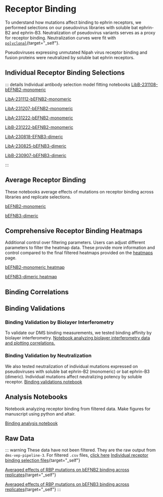 # Receptor Binding

To understand how mutations affect binding to ephrin receptors, we performed selections on our pseudovirus libraries with soluble bat ephrin-B2 and ephrin-B3. Neutralization of pseudovirus variants serves as a proxy for receptor binding. Neutralization curves were fit with [`polyclonal`](https://github.com/jbloomlab/polyclonal){target="_self"}.

Pseudoviruses expressing unmutated Nipah virus receptor binding and fusion proteins were neutralized by soluble bat ephrin receptors.

<Figure caption="Ephrin neutralization of pseudoviruses expressing unmutated Nipah receptor binding and fusion proteins.">
    <Altair :showShadow="false" :spec-url="'htmls/ephrin_neut_curve.html'"></Altair>
</Figure>


## Individual Receptor Binding Selections
::: details Individual antibody selection model fitting notebooks
<a href="notebooks/fit_escape_receptor_affinity_LibB-231108-bEFNB2-monomeric.html" target="_self">LibB-231108-bEFNB2-monomeric</a>

<a href="notebooks/fit_escape_receptor_affinity_LibA-231112-bEFNB2-monomeric.html" target="_self">LibA-231112-bEFNB2-monomeric</a>

<a href="notebooks/fit_escape_receptor_affinity_LibA-231207-bEFNB2-monomeric.html" target="_self">LibA-231207-bEFNB2-monomeric</a>

<a href="notebooks/fit_escape_receptor_affinity_LibA-231222-bEFNB2-monomeric.html" target="_self">LibA-231222-bEFNB2-monomeric</a>

<a href="notebooks/fit_escape_receptor_affinity_LibB-231222-bEFNB2-monomeric.html" target="_self">LibB-231222-bEFNB2-monomeric</a>

<a href="notebooks/fit_escape_receptor_affinity_LibA-230818-EFNB3-dimeric.html" target="_self">LibA-230818-EFNB3-dimeric</a>

<a href="notebooks/fit_escape_receptor_affinity_LibA-230825-bEFNB3-dimeric.html" target="_self">LibA-230825-bEFNB3-dimeric</a>

<a href="notebooks/fit_escape_receptor_affinity_LibB-230907-bEFNB3-dimeric.html" target="_self">LibB-230907-bEFNB3-dimeric</a>

:::

## Average Receptor Binding
These notebooks average effects of mutations on receptor binding across libraries and replicate selections.

<a href="notebooks/avg_escape_receptor_affinity_bEFNB2_monomeric.html" target="_self">bEFNB2-monomeric</a>

<a href="notebooks/avg_escape_receptor_affinity_bEFNB3_dimeric.html" target="_self">bEFNB3-dimeric</a>

## Comprehensive Receptor Binding Heatmaps
Additional control over filtering parameters. Users can adjust different parameters to filter the heatmap data. These provide more information and control compared to the final filtered heatmaps provided on the [heatmaps](/heatmaps) page.

<a href="htmls/bEFNB2_monomeric_mut_effect.html" target="_self">bEFNB2-monomeric heatmap</a>

<a href="htmls/bEFNB3_dimeric_mut_effect.html" target="_self">bEFNB3-dimeric heatmap</a>






## Binding Correlations

<Figure caption="Effects of mutations on binding to bat ephrin-B2 and bat ephrin-B3, with mutations of interest highlighted">
    <Altair :showShadow="false" :spec-url="'htmls/E2_E3_correlation.html'"></Altair>
</Figure>



## Binding Validations
### Binding Validation by Biolayer Interferometry
To validate our DMS binding measurements, we tested binding affinity by biolayer interferometry. 
<a href="notebooks/plot_BLI_data.html" target="_self">Notebook analyzing biolayer interferometry data and plotting correlations.</a>

<Figure caption="Correlation of biolayer interferometry affinity measurements with deep mutational scanning measurements">
    <Altair :showShadow="false" :spec-url="'htmls/binding_BLI_corr.html'"></Altair>
</Figure>

### Binding Validation by Neutralization
We also tested neutralization of individual mutations expressed on pseudoviruses with soluble bat ephrin-B2 (monomeric) or bat ephrin-B3 (dimeric). Individual mutations affect neutralizing potency by soluble receptor.
<a href="notebooks/ephrin_neut_curves.html" target="_self">Binding validations notebook</a>

<Figure caption="Neutralization of receptor binding protein mutant pseudoviruses and correlation with deep mutational scanning.">
    <Altair :showShadow="true" :spec-url="'htmls/all_ephrin_neut_plots.html'"></Altair>
</Figure>


## Analysis Notebooks
Notebook analyzing receptor binding from filtered data. Make figures for manuscript using python and altair.

<a href="notebooks/ephrin_binding.html" target="_self">Binding analysis notebook</a>

## Raw Data
::: warning These data have not been filtered. They are the raw output from `dms-vep-pipeline-3`. For filtered `.csv` files, [click here](/pipeline_information#filtered-data)
[Individual receptor binding selection files](https://github.com/dms-vep/Nipah_Malaysia_RBP_DMS/tree/master/results/receptor_affinity/by_selection){target="_self"}

[Averaged effects of RBP mutations on bEFNB2 binding across replicates](https://github.com/dms-vep/Nipah_Malaysia_RBP_DMS/blob/master/results/receptor_affinity/averages/bEFNB2_monomeric_mut_effect.csv){target="_self"}

[Averaged effects of RBP mutations on bEFNB3 binding across replicates](https://github.com/dms-vep/Nipah_Malaysia_RBP_DMS/blob/master/results/receptor_affinity/averages/bEFNB3_dimeric_mut_effect.csv){target="_self"}
:::




